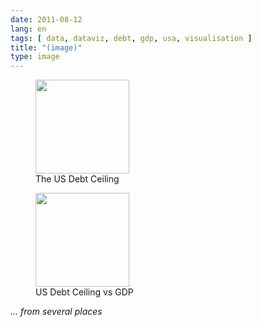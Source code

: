 ```yaml
---
date: 2011-08-12
lang: en
tags: [ data, dataviz, debt, gdp, usa, visualisation ]
title: "(image)"
type: image
---
```


<figure>
<a
href="https://hugo.ferreira.cc/from-several-places/the-us-debt-ceiling/"
rel="attachment"><img
src="https://hugo.ferreira.cc/wp-content/uploads/2011/08/tumblr_lpsi69ISO71qz82meo1_1280-150x150.png"
aria-describedby="gallery-5-1013" width="150" height="150" /></a><figcaption>The US Debt Ceiling</figcaption>
</figure>

<figure>
<a
href="https://hugo.ferreira.cc/from-several-places/us-debt-ceiling-vs-gdp/"
rel="attachment"><img
src="https://hugo.ferreira.cc/wp-content/uploads/2011/08/tumblr_lpsi69ISO71qz82meo2_1280-150x150.jpg"
aria-describedby="gallery-5-1014" width="150" height="150" /></a><figcaption>US Debt Ceiling vs GDP</figcaption>
</figure>

*... from several places*


